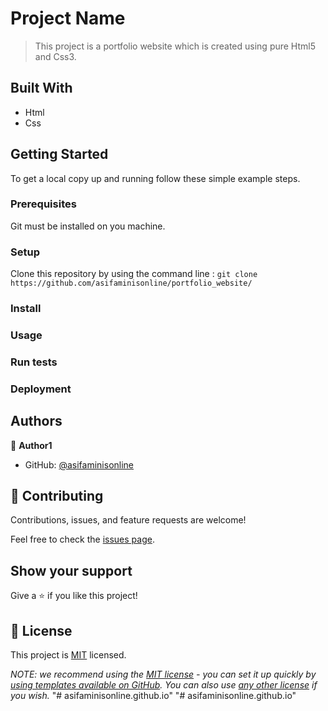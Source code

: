 # Project Name

> This project is a portfolio website which is created using pure Html5 and Css3.

## Built With

- Html
- Css

## Getting Started

To get a local copy up and running follow these simple example steps.

### Prerequisites

Git must be installed on you machine.

### Setup

Clone this repository by using the command line :
`git clone https://github.com/asifaminisonline/portfolio_website/`

### Install

### Usage

### Run tests

### Deployment

## Authors

👤 **Author1**

- GitHub: [@asifaminisonline](https://github.com/asifaminisonline/)

## 🤝 Contributing

Contributions, issues, and feature requests are welcome!

Feel free to check the [issues page](../../issues/).

## Show your support

Give a ⭐️ if you like this project!

## 📝 License

This project is [MIT](./LICENSE) licensed.

_NOTE: we recommend using the [MIT license](https://choosealicense.com/licenses/mit/) - you can set it up quickly by [using templates available on GitHub](https://docs.github.com/en/communities/setting-up-your-project-for-healthy-contributions/adding-a-license-to-a-repository). You can also use [any other license](https://choosealicense.com/licenses/) if you wish._
"# asifaminisonline.github.io" 
"# asifaminisonline.github.io" 
